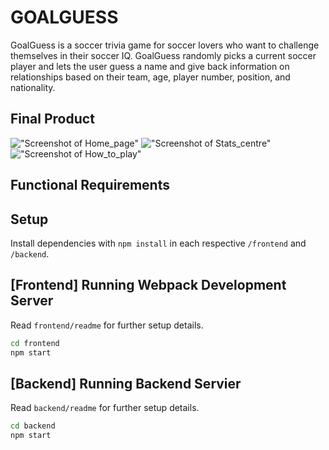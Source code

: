# GOALGUESS

GoalGuess is a soccer trivia game for soccer lovers who want to challenge themselves in their soccer IQ. GoalGuess randomly picks a current soccer player and lets the user guess a name and give back information on relationships based on their team, age, player number, position, and nationality.

## Final Product

!["Screenshot of Home_page"]()
!["Screenshot of Stats_centre"]()
!["Screenshot of How_to_play"]()

## Functional Requirements

## Setup

Install dependencies with `npm install` in each respective `/frontend` and `/backend`.

## [Frontend] Running Webpack Development Server

Read `frontend/readme` for further setup details.

```sh
cd frontend
npm start
```

## [Backend] Running Backend Servier

Read `backend/readme` for further setup details.

```sh
cd backend
npm start
```
